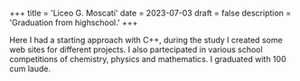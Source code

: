 +++
title = 'Liceo G. Moscati'
date = 2023-07-03
draft = false
description = 'Graduation from highschool.'
+++


Here I had a starting approach with C++, during the study I created some web sites for different projects. I also partecipated in various school competitions of chemistry, physics and mathematics. I graduated with 100 cum laude.